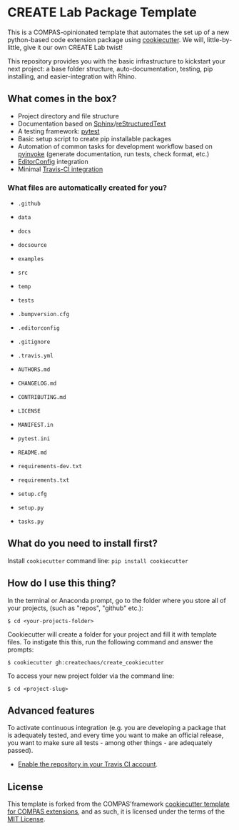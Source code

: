 # CREATE Lab Package Template

This is a COMPAS-opinionated template that automates the set up of a new
python-based code extension package using
[cookiecutter](https://cookiecutter.readthedocs.io/). We will, little-by-little,
give it our own CREATE Lab twist!

This repository provides you with the basic infrastructure to kickstart your next project: a base folder structure, auto-documentation, testing, pip installing, and easier-integration with Rhino.

## What comes in the box?

* Project directory and file structure
* Documentation based on [Sphinx](http://www.sphinx-doc.org/en/master/)/[reStructuredText](http://docutils.sourceforge.net/rst.html)
* A testing framework: [pytest](https://docs.pytest.org/en/latest/)
* Basic setup script to create pip installable packages
* Automation of common tasks for development workflow based on [pyinvoke](http://www.pyinvoke.org/) (generate documentation, run tests, check format, etc.)
* [EditorConfig](https://editorconfig.org/) integration
* Minimal [Travis-CI integration](https://travis-ci.org)

### What files are automatically created for you?

* `.github`
* `data`
* `docs`
* `docsource`
* `examples`
* `src`
* `temp`
* `tests`

* `.bumpversion.cfg`
* `.editorconfig`
* `.gitignore`
* `.travis.yml`

* `AUTHORS.md`
* `CHANGELOG.md`
* `CONTRIBUTING.md`
* `LICENSE`
* `MANIFEST.in`
* `pytest.ini`
* `README.md`
* `requirements-dev.txt`
* `requirements.txt`
* `setup.cfg`
* `setup.py`
* `tasks.py`

## What do you need to install first?

Install `cookiecutter` command line: `pip install cookiecutter`

## How do I use this thing?

In the terminal or Anaconda prompt, go to the folder where you store all of your projects, (such as "repos", "github" etc.):

```
$ cd <your-projects-folder>
```

Cookiecutter will create a folder for your project and fill it with template files. To instigate this this, run the following command and answer the prompts:

```
$ cookiecutter gh:createchaos/create_cookiecutter
```

To access your new project folder via the command line:

```
$ cd <project-slug>
```

## Advanced features

To activate continuous integration (e.g. you are developing a package that is adequately tested, and every time you want to make an official release, you want to make sure all tests - among other things - are adequately passed).

* [Enable the repository in your Travis CI account](https://travis-ci.org/profile).

## License

This template is forked from the COMPAS'framework [cookiecutter template for COMPAS extensions](https://github.com/compas-dev/tpl-extension), and as such, it
is licensed under the terms of the [MIT License](/LICENSE).
